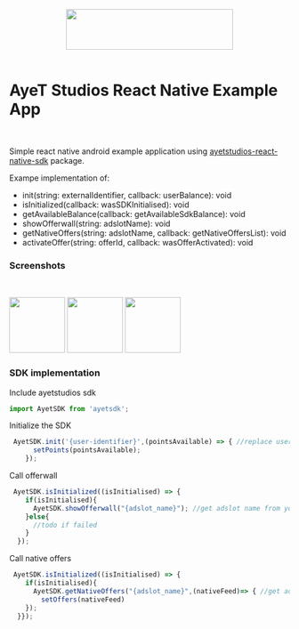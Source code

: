 <div align="center">
  <img src="https://www.ayetstudios.com/wp-content/uploads/2017/05/ayetstudios_logo_03-200x49-1.png" width="300" height="73"/>
  <br/>
</div>
<br/>

# AyeT Studios React Native Example App

<br/>

Simple react native android example application using [ayetstudios-react-native-sdk](https://github.com/ayetstudios/ayetstudios-react-native-sdk) package.

Exampe implementation of:
- init(string: externalIdentifier, callback: userBalance): void 
- isInitialized(callback: wasSDKInitialised): void 
- getAvailableBalance(callback: getAvailableSdkBalance): void 
- showOfferwall(string: adslotName): void 
- getNativeOffers(string: adslotName, callback: getNativeOffersList): void 
- activateOffer(string: offerId, callback: wasOfferActivated): void 

### Screenshots
<br/>
<p float="left">
  <img src="https://d1mys92jzce605.cloudfront.net/assets/cmsfiles_3eb4b8d29025d3012530edf7c2051af18fa5178b.png" width="100" />
  <img src="https://d1mys92jzce605.cloudfront.net/assets/cmsfiles_ca16609a2dd37587a5df15dac2fb31046f68e538.png" width="100" /> 
  <img src="https://d1mys92jzce605.cloudfront.net/assets/cmsfiles_fee29e62a6bca95396ac101ca72fc5d82fc781ae.png" width="100" />
</p>

### SDK implementation


Include ayetstudios sdk

```javascript
import AyetSDK from 'ayetsdk';
```

Initialize the SDK 

```javascript
 AyetSDK.init('{user-identifier}',(pointsAvailable) => { //replace user-identifier value with your user id
      setPoints(pointsAvailable);
    });
```

Call offerwall

```javascript
 AyetSDK.isInitialized((isInitialised) => {
    if(isInitialised){
      AyetSDK.showOfferwall("{adslot_name}"); //get adslot name from your publisher dashboard 
    }else{
      //todo if failed
    }
  });
```


Call native offers 

```javascript
 AyetSDK.isInitialized((isInitialised) => {
    if(isInitialised){
      AyetSDK.getNativeOffers("{adslot_name}",(nativeFeed)=> { //get adslot name from your publisher dashboard 
        setOffers(nativeFeed)
    });
  }});
```